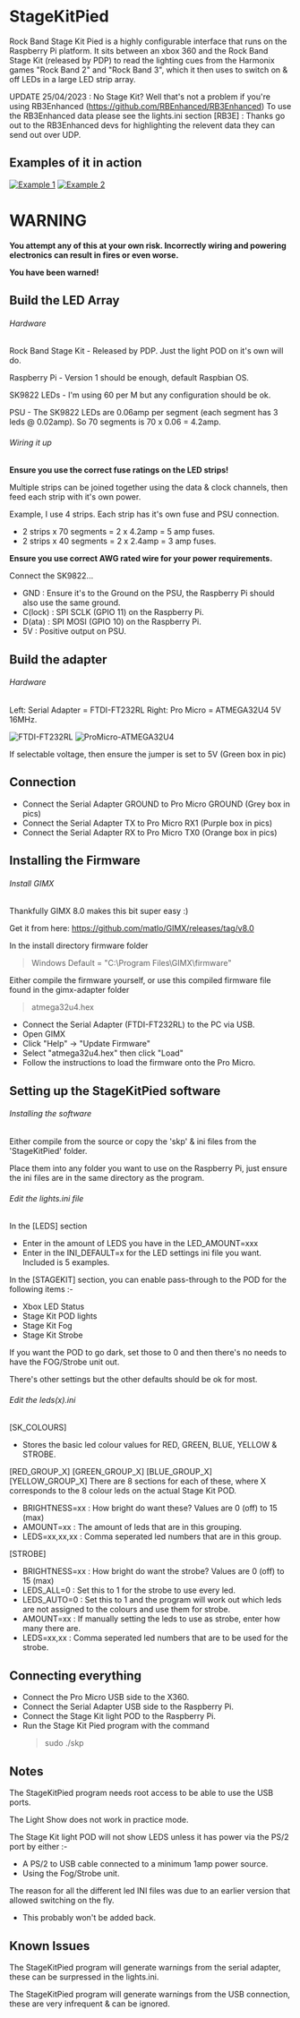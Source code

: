 # StageKitPied
Rock Band Stage Kit Pied is a highly configurable interface that runs on the Raspberry Pi platform.  It sits between an xbox 360 and the Rock Band Stage Kit (released by PDP) to read the lighting cues from the Harmonix games "Rock Band 2" and "Rock Band 3", which it then uses to switch on & off LEDs in a large LED strip array.

UPDATE 25/04/2023 : No Stage Kit?  Well that's not a problem if you're using RB3Enhanced (https://github.com/RBEnhanced/RB3Enhanced)  To use the RB3Enhanced data please see the lights.ini section [RB3E] : Thanks go out to the RB3Enhanced devs for highlighting the relevent data they can send out over UDP.

## Examples of it in action
[![Example 1](https://img.youtube.com/vi/fq0_RiIjsV8/0.jpg)](https://www.youtube.com/watch?v=fq0_RiIjsV8)  [![Example 2](https://img.youtube.com/vi/q-61C9YkRUw/0.jpg)](https://www.youtube.com/watch?v=q-61C9YkRUw)

# WARNING
**You attempt any of this at your own risk.  Incorrectly wiring and powering electronics can result in fires or even worse.**

**You have been warned!**

## Build the LED Array
###### Hardware
Rock Band Stage Kit - Released by PDP.  Just the light POD on it's own will do.

Raspberry Pi - Version 1 should be enough, default Raspbian OS.

SK9822 LEDs - I'm using 60 per M but any configuration should be ok.

PSU - The SK9822 LEDs are 0.06amp per segment (each segment has 3 leds @ 0.02amp).  So 70 segments is 70 x 0.06 = 4.2amp.

###### Wiring it up

**Ensure you use the correct fuse ratings on the LED strips!**

Multiple strips can be joined together using the data & clock channels, then feed each strip with it's own power.

Example, I use 4 strips.  Each strip has it's own fuse and PSU connection.
 - 2 strips x 70 segments = 2 x 4.2amp = 5 amp fuses.
 - 2 strips x 40 segments = 2 x 2.4amp = 3 amp fuses.
 
**Ensure you use correct AWG rated wire for your power requirements.**

Connect the SK9822...
 - GND : Ensure it's to the Ground on the PSU, the Raspberry Pi should also use the same ground.
 - C(lock) : SPI SCLK (GPIO 11) on the Raspberry Pi.
 - D(ata) : SPI MOSI (GPIO 10) on the Raspberry Pi.
 - 5V : Positive output on PSU.
 
## Build the adapter
###### Hardware
Left: Serial Adapter = FTDI-FT232RL     Right: Pro Micro = ATMEGA32U4 5V 16MHz.

![FTDI-FT232RL](https://user-images.githubusercontent.com/127441225/224138326-7562e701-adcd-4776-a003-dd04618f61b9.PNG)  ![ProMicro-ATMEGA32U4](https://user-images.githubusercontent.com/127441225/224138343-69b9a5ba-e82e-4e15-a11f-e3460c5fc5dc.PNG)

If selectable voltage, then ensure the jumper is set to 5V (Green box in pic)

## Connection
 - Connect the Serial Adapter GROUND to Pro Micro GROUND (Grey box in pics)
 - Connect the Serial Adapter TX to Pro Micro RX1 (Purple box in pics)
 - Connect the Serial Adapter RX to Pro Micro TX0 (Orange box in pics)

## Installing the Firmware
###### Install GIMX
Thankfully GIMX 8.0 makes this bit super easy :)

Get it from here: https://github.com/matlo/GIMX/releases/tag/v8.0

In the install directory firmware folder
> Windows Default = "C:\Program Files\GIMX\firmware"

Either compile the firmware yourself, or use this compiled firmware file found in the gimx-adapter folder
> atmega32u4.hex


- Connect the Serial Adapter (FTDI-FT232RL) to the PC via USB.
- Open GIMX
- Click "Help" -> "Update Firmware"
- Select "atmega32u4.hex" then click "Load"
- Follow the instructions to load the firmware onto the Pro Micro.

## Setting up the StageKitPied software
###### Installing the software
Either compile from the source or copy the 'skp' & ini files from the 'StageKitPied' folder.

Place them into any folder you want to use on the Raspberry Pi, just ensure the ini files are in the same directory as the program.

###### Edit the lights.ini file
In the [LEDS] section
 - Enter in the amount of LEDS you have in the LED_AMOUNT=xxx
 - Enter in the INI_DEFAULT=x for the LED settings ini file you want.  Included is 5 examples.
 
In the [STAGEKIT] section, you can enable pass-through to the POD for the following items :-
 - Xbox LED Status
 - Stage Kit POD lights
 - Stage Kit Fog
 - Stage Kit Strobe
 
If you want the POD to go dark, set those to 0 and then there's no needs to have the FOG/Strobe unit out.

There's other settings but the other defaults should be ok for most.

###### Edit the leds(x).ini
[SK_COLOURS]
 - Stores the basic led colour values for RED, GREEN, BLUE, YELLOW & STROBE.

[RED_GROUP_X] [GREEN_GROUP_X] [BLUE_GROUP_X] [YELLOW_GROUP_X]
There are 8 sections for each of these, where X corresponds to the 8 colour leds on the actual Stage Kit POD.
 - BRIGHTNESS=xx : How bright do want these?  Values are 0 (off) to 15 (max)
 - AMOUNT=xx : The amount of leds that are in this grouping.
 - LEDS=xx,xx,xx : Comma seperated led numbers that are in this group.

[STROBE]
 - BRIGHTNESS=xx : How bright do want the strobe?  Values are 0 (off) to 15 (max)
 - LEDS_ALL=0 : Set this to 1 for the strobe to use every led.
 - LEDS_AUTO=0 : Set this to 1 and the program will work out which leds are not assigned to the colours and use them for strobe.
 - AMOUNT=xx : If manually setting the leds to use as strobe, enter how many there are.
 - LEDS=xx,xx : Comma seperated led numbers that are to be used for the strobe.

## Connecting everything
 - Connect the Pro Micro USB side to the X360.
 - Connect the Serial Adapter USB side to the Raspberry Pi.
 - Connect the Stage Kit light POD to the Raspberry Pi.
 - Run the Stage Kit Pied program with the command
   > sudo ./skp

## Notes
The StageKitPied program needs root access to be able to use the USB ports.

The Light Show does not work in practice mode.

The Stage Kit light POD will not show LEDS unless it has power via the PS/2 port by either :-
 - A PS/2 to USB cable connected to a minimum 1amp power source.
 - Using the Fog/Strobe unit.
 
The reason for all the different led INI files was due to an earlier version that allowed switching on the fly.
 - This probably won't be added back.

## Known Issues
  The StageKitPied program will generate warnings from the serial adapter, these can be surpressed in the lights.ini.
  
  The StageKitPied program will generate warnings from the USB connection, these are very infrequent & can be ignored.
